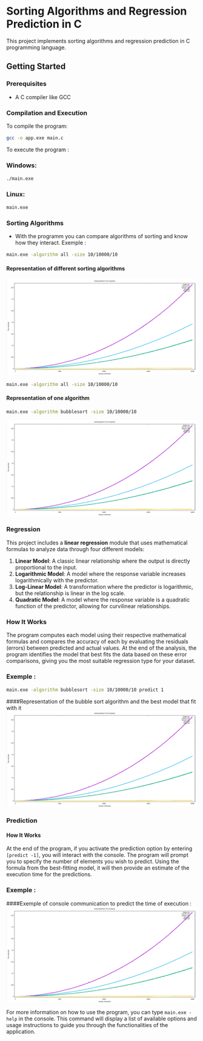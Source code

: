 # Sorting Algorithms and Regression Prediction in C

This project implements sorting algorithms and regression prediction in C programming language.

## Getting Started

### Prerequisites
- A C compiler like GCC

### Compilation and Execution

To compile the program:
```bash
gcc -o app.exe main.c
```

To execute the program :
### Windows:
```bash
./main.exe
```
### Linux:
```bash
main.exe
```
### Sorting Algorithms
- With the programm you can compare algorithms of sorting and know how they interact.
Exemple :
```bash
main.exe -algorithm all -size 10/10000/10
```
#### Representation of different sorting algorithms
![Representation of different sorting algorithms](all_algorithms.png)
```bash
main.exe -algorithm all -size 10/10000/10
```
#### Representation of one algorithm
```bash
main.exe -algorithm bubblesort -size 10/10000/10
```
![Representation of the merge sorting algorithm](all_algorithms.png)
### Regression

This project includes a **linear regression** module that uses mathematical formulas to analyze data through four different models:

1. **Linear Model**: A classic linear relationship where the output is directly proportional to the input.
2. **Logarithmic Model**: A model where the response variable increases logarithmically with the predictor.
3. **Log-Linear Model**: A transformation where the predictor is logarithmic, but the relationship is linear in the log scale.
4. **Quadratic Model**: A model where the response variable is a quadratic function of the predictor, allowing for curvilinear relationships.

### How It Works

The program computes each model using their respective mathematical formulas and compares the accuracy of each by evaluating the residuals (errors) between predicted and actual values. At the end of the analysis, the program identifies the model that best fits the data based on these error comparisons, giving you the most suitable regression type for your dataset.

### Exemple :
```bash
main.exe -algorithm bubblesort -size 10/10000/10 predict 1
```
####Representation of the bubble sort algorithm and the best model that fit with it
![Representation of the bubble sort algorithm and the best model that fit with it](all_algorithms.png)

### Prediction

#### How It Works

At the end of the program, if you activate the prediction option by entering `[predict -1]`, you will interact with the console. The program will prompt you to specify the number of elements you wish to predict. Using the formula from the best-fitting model, it will then provide an estimate of the execution time for the predictions.

### Exemple :
####Exemple of console communication to predict the time of execution :
![Representation of the bubble sort algorithm and the best model that fit with it](all_algorithms.png)


For more information on how to use the program, you can type `main.exe -help` in the console. This command will display a list of available options and usage instructions to guide you through the functionalities of the application.
